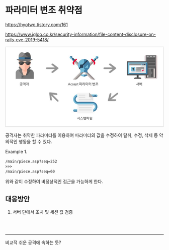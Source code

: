 # 파라미터 변조 취약점

https://hyotwo.tistory.com/161

https://www.igloo.co.kr/security-information/file-content-disclosure-on-rails-cve-2019-5418/

![](../img/%ED%8C%8C%EB%9D%BC%EB%AF%B8%ED%84%B0%20%EB%B3%80%EC%A1%B0%20%EC%B7%A8%EC%95%BD%EC%A0%90%20%EA%B3%BC%EC%A0%95.jpg)

공격자는 취약한 파라미터를 이용하여 파라미터의 값을 수정하여 탈취, 수정, 삭제 등 악의적인 행동을 할 수 있다.

Example 1.
```
/main/piece.asp?seq=252
>>>
/main/piece.asp?seq=60
```
위와 같이 수정하여 비정상적인 접근을 가능하게 한다.

## 대응방안
1. 서버 단에서 조치 및 세션 값 검증

<br><br>

---
비교적 쉬운 공격에 속하는 듯?